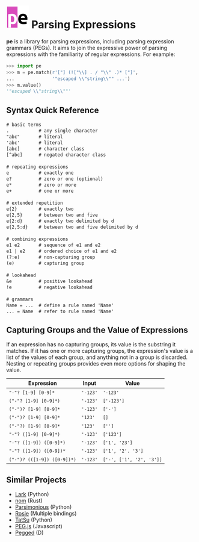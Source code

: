 # <img src="docs/_static/logo.png" width="60" alt="pe logo" /> Parsing Expressions

**pe** is a library for parsing expressions, including parsing
expression grammars (PEGs). It aims to join the expressive power of
parsing expressions with the familiarity of regular expressions.
For example:

``` python
>>> import pe
>>> m = pe.match(r'["] (!["\\] . / "\\" .)* ["]',
...              '"escaped \\"string\\"" ...')
>>> m.value()
'"escaped \\"string\\""'
```

## Syntax Quick Reference

```regex
# basic terms
.           # any single character
"abc"       # literal
'abc'       # literal
[abc]       # character class
[^abc]      # negated character class

# repeating expressions
e           # exactly one
e?          # zero or one (optional)
e*          # zero or more
e+          # one or more

# extended repetition
e{2}        # exactly two
e{2,5}      # between two and five
e{2:d}      # exactly two delimited by d
e{2,5:d}    # between two and five delimited by d

# combining expressions
e1 e2       # sequence of e1 and e2
e1 | e2     # ordered choice of e1 and e2
(?:e)       # non-capturing group
(e)         # capturing group

# lookahead
&e          # positive lookahead
!e          # negative lookahead

# grammars
Name = ...  # define a rule named 'Name'
... = Name  # refer to rule named 'Name'
```

## Capturing Groups and the Value of Expressions

If an expression has no capturing groups, its value is the substring
it matches. If it has one or more capturing groups, the expression's
value is a list of the values of each group, and anything not in a
group is discarded. Nesting or repeating groups provides even more
options for shaping the value.


| Expression                  | Input    | Value                    |
| --------------------------- | -------- | ------------------------ |
| `"-"? [1-9] [0-9]*`         | `'-123'` | `'-123'`                 |
| `("-"? [1-9] [0-9]*)`       | `'-123'` | `['-123']`               |
| `("-")? [1-9] [0-9]*`       | `'-123'` | `['-']`                  |
| `("-")? [1-9] [0-9]*`       | `'123'`  | `[]`                     |
| `("-"?) [1-9] [0-9]*`       | `'123'`  | `['']`                   |
| `"-"? ([1-9] [0-9]*)`       | `'-123'` | `['123']`                |
| `"-"? ([1-9]) ([0-9]*)`     | `'-123'` | `['1', '23']`            |
| `"-"? ([1-9]) ([0-9])*`     | `'-123'` | `['1', '2'. '3']`        |
| `("-")? (([1-9]) ([0-9])*)` | `'-123'` | `['-', ['1', '2', '3']]` |


## Similar Projects

- [Lark](https://github.com/lark-parser/lark) (Python)
- [nom](https://github.com/Geal/nom) (Rust)
- [Parsimonious](https://github.com/erikrose/parsimonious) (Python)
- [Rosie](https://rosie-lang.org/) (Multiple bindings)
- [TatSu](https://tatsu.readthedocs.io/en/stable/) (Python)
- [PEG.js](https://github.com/pegjs/pegjs) (Javascript)
- [Pegged](https://github.com/PhilippeSigaud/Pegged) (D)
